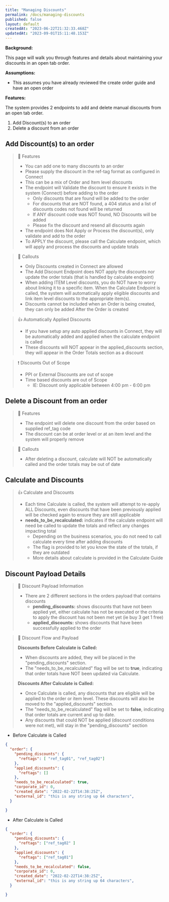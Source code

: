 ```yaml
---
title: "Managing Discounts"
permalink: /docs/managing-discounts
published: false
layout: default
createdAt: "2023-06-22T21:32:33.468Z"
updatedAt: "2023-09-01T15:11:48.153Z"
---
```

**Background:**

This page will walk you through features and details about maintaining your discounts in an open tab order.

**Assumptions:**

- This assumes you have already reviewed the create order guide and have an open order

**Features:**

The system provides 2 endpoints to add and delete manual discounts from an open tab order.

1. Add Discount(s) to an order  
2. Delete a discount from an order

## Add Discount(s) to an order

> 📘 Features
> 
> - You can add one to many discounts to an order
> - Please supply the discount in the ref-tag format as configured in Connect
> - This can be a mix of Order and Item level discounts
> - The endpoint will Validate the discount to ensure it exists in the system (Connect) before adding to the order
>   - Only discounts that are found will be added to the order
>   - For discounts that are NOT found, a 404 status and a list of discounts codes not found will be returned
>   - If ANY discount code was NOT found, NO Discounts will be added
>   - Please fix the discount and resend all discounts again
> - The endpoint does Not Apply or Process the discount(s), only validate and add to the order 
> - To APPLY the discount, please call the Calculate endpoint, which will apply and process the discounts and update totals

> 🚧 Callouts
> 
> - Only Discounts created in Connect are allowed
> - The Add Discount Endpoint does NOT apply the discounts nor update the order totals (that is handled by calculate endpoint)
> - When adding ITEM Level discounts, you do NOT have to worry about linking it to a specific item. When the Calculate Endpoint is called, the system will automatically apply eligible discounts and link item level discounts to the appropriate item(s).
> - Discounts cannot be included when an Order is being created, they can only be added After the Order is created

> 👍 Automatically Applied Discounts
> 
> - If you have setup any auto applied discounts in Connect, they will be automatically added and applied when the calculate endpoint is called
> - These discounts will NOT appear in the applied_discounts section, they will appear in the Order Totals section as a discount

> ❗️ Discounts Out of Scope
> 
> - PPI or External Discounts are out of scope
> - Time based discounts are out of Scope
>   - IE: Discount only applicable between 4:00 pm - 6:00 pm

## Delete a Discount from an order

> 📘 Features
> 
> - The endpoint will delete one discount from the order based on supplied ref_tag code
> - The discount can be at order level or at an item level and the system will properly remove

> 🚧 Callouts
> 
> - After deleting a discount, calculate will NOT be automatically called and the order totals may be out of date

## Calculate and Discounts

> 👍 Calculate and Discounts
> 
> - Each time Calculate is called, the system will attempt to re-apply ALL Discounts, even discounts that have been previously applied will be checked again to ensure they are still applicable
> - **needs_to_be_recalculated:** indicates if the calculate endpoint will need be called to update the totals and reflect any changes impacting total
>   - Depending on the business scenarios, you do not need to call calculate every time after adding discounts
>   - The flag is provided to let you know the state of the totals, if they are outdated
>   - More details about calculate is provided in the Calculate Guide

## Discount Payload Details

> 📘 Discount Payload Information
> 
> - There are 2 different sections in the orders payload that contains discounts
>   - **pending_discounts:** shows discounts that have not been applied yet, either calculate has not be executed or the criteria to apply the discount has not been met yet  (ie buy 3 get 1 free) 
>   - **applied_discounts:** shows discounts that have been successfully applied to the order

> 🚧 Discount Flow and Payload
> 
> **Discounts Before Calculate is Called:**
> 
> - When discounts are added, they will be placed in the "pending_discounts" section.  
> - The "needs_to_be_recalculated" flag will be set to **true**, indicating that order totals have NOT been updated via Calculate.
> 
> **Discounts After Calculate is Called:**
> 
> - Once Calculate is called, any discounts that are eligible will be applied to the order or item level. These discounts will also be moved to the "applied_discounts" section. 
> - The "needs_to_be_recalculated" flag will be set to **false**, indicating that order totals are current and up to date.
> - Any discounts that could NOT be applied (discount conditions were not met), will stay in the "pending_discounts" section

* Before Calculate is Called

```json
{
  "order": {
    "pending_discounts": {
      "reftags": [ "ref_tag01", "ref_tag02"]
    },
    "applied_discounts": {
      "reftags": []
    },
    "needs_to_be_recalculated": true,
    "corporate_id": 0,
    "created_date": "2022-02-22T14:38:25Z",
    "external_id": "this is any string up 64 characters",
  }

}  
```

* After Calculate is Called

```json
{
  "order": {
    "pending_discounts": {
      "reftags": ["ref_tag02" ]
    },
    "applied_discounts": {
      "reftags": ["ref_tag01"]
    },
    "needs_to_be_recalculated": false,
    "corporate_id": 0,
    "created_date": "2022-02-22T14:38:25Z",
    "external_id": "this is any string up 64 characters",
  }

}    
```
